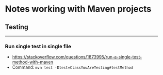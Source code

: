 # Notes working with Maven projects

## Testing
<hr>

### Run single test in single file
- https://stackoverflow.com/questions/1873995/run-a-single-test-method-with-maven
- Command: `mvn test -Dtest=ClassYouAreTesting#testMethod`